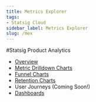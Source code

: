 ```yaml
---
title: Metrics Explorer
tags:
- Statsig Cloud 
sidebar_label: Metrics Explorer
slug: /mex
---
```


#Statsig Product Analytics
- [Overview](https://docs.statsig.com/mex/overview)
- [Metric Drilldown Charts](https://docs.statsig.com/mex/drilldown)
- [Funnel Charts](https://docs.statsig.com/mex/funnels)
- [Retention Charts](https://docs.statsig.com/mex/retention)
- User Journeys (Coming Soon!)
- [Dashboards](https://docs.statsig.com/mex/dashboards)
